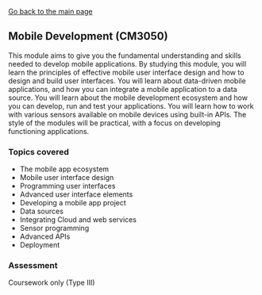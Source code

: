 [Go back to the main page](../../../README.md)

## Mobile Development (CM3050)

This module aims to give you the fundamental understanding and skills
needed to develop mobile applications. By studying this module, you will
learn the principles of effective mobile user interface design and how
to design and build user interfaces. You will learn about data-driven
mobile applications, and how you can integrate a mobile application to
a data source. You will learn about the mobile development ecosystem
and how you can develop, run and test your applications. You will learn
how to work with various sensors available on mobile devices using
built-in APIs. The style of the modules will be practical, with a focus
on developing functioning applications.

### Topics covered

* The mobile app ecosystem
* Mobile user interface design
* Programming user interfaces
* Advanced user interface elements
* Developing a mobile app project
* Data sources
* Integrating Cloud and web services
* Sensor programming
* Advanced APIs
* Deployment

### Assessment

Coursework only (Type III)
